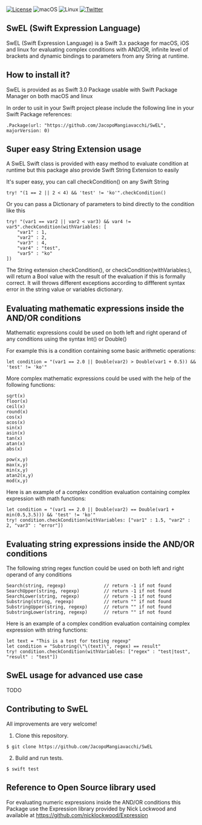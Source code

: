 [![License](https://img.shields.io/badge/license-zlib-lightgrey.svg?maxAge=2592000)](https://opensource.org/licenses/Zlib)
![macOS](https://img.shields.io/badge/os-macOS-green.svg?style=flat)
![Linux](https://img.shields.io/badge/os-linux-green.svg?style=flat)
[![Twitter](https://img.shields.io/badge/twitter-@jacopomangia-blue.svg?maxAge=2592000)](http://twitter.com/jacopomangia)


## SwEL (Swift Expression Language)

SwEL (Swift Expression Language) is a Swift 3.x package for macOS, iOS and linux for evaluating complex conditions with AND/OR, infinite level of brackets and dynamic bindings to parameters from any String at runtime.


## How to install it?

SwEL is provided as as Swift 3.0 Package usable with Swift Package Manager on both macOS and linux

In order to usit in your Swift project please include the following line in your Swift Package references:

	.Package(url: "https://github.com/JacopoMangiavacchi/SwEL", majorVersion: 0)

## Super easy String Extension usage

A SwEL Swift class is provided with easy method to evaluate condition at runtime but this package also provide Swift String Extension to easily

It's super easy, you can call checkCondition() on any Swift String 

	try! "(1 == 2 || 2 < 4) && 'test' != 'ko'".checkCondition()

Or you can pass a Dictionary of parameters to bind directly to the condition like this

	try! "(var1 == var2 || var2 < var3) && var4 != var5".checkCondition(withVariables: [
		"var1" : 1,
		"var2" : 2,
		"var3" : 4,
		"var4" : "test",
		"var5" : "ko"
	])

The String extension checkCondition(), or checkCondition(withVariables:), will return a Bool value with the result of the evaluation if this is formally correct.  It will throws different exceptions according to diffferent syntax error in the string value or variables dictionary.


## Evaluating mathematic expressions inside the AND/OR conditions

Mathematic expressions could be used on both left and right operand of any conditions using the syntax Int() or Double()

For example this is a condition containing some basic arithmetic operations:

	let condition = "(var1 == 2.0 || Double(var2) > Double(var1 + 0.5)) && 'test' != 'ko'"

More complex mathematic expressions could be used with the help of the following functions:

	sqrt(x)
	floor(x)
	ceil(x)
	round(x)
	cos(x)
	acos(x)
	sin(x)
	asin(x)
	tan(x)
	atan(x)
	abs(x)

	pow(x,y)
	max(x,y)
	min(x,y)
	atan2(x,y)
	mod(x,y)

Here is an example of a complex condition evaluation containing complex expression with math functions:

	let condition = "(var1 == 2.0 || Double(var2) == Double(var1 + min(0.5,3.5))) && 'test' != 'ko'"
	try! condition.checkCondition(withVariables: ["var1" : 1.5, "var2" : 2, "var3" : "error"])


## Evaluating string expressions inside the AND/OR conditions
The following string regex function could be used on both left and right operand of any conditions

	Search(string, regexp)  			// return -1 if not found
	SearchUpper(string, regexp)  		// return -1 if not found
	SearchLower(string, regexp)  		// return -1 if not found
	Substring(string, regexp)  			// return "" if not found
	SubstringUpper(string, regexp)  	// return "" if not found
	SubstringLower(string, regexp)  	// return "" if not found

Here is an example of a complex condition evaluation containing complex expression with string functions:

	let text = "This is a test for testing regexp"
	let condition = "Substring(\"\(text)\", regex) == result"
	try! condition.checkCondition(withVariables: ["regex" : "test|tost",  "result" : "test"])

## SwEL usage for advanced use case
TODO

## Contributing to SwEL

All improvements are very welcome!

1. Clone this repository.

  `$ git clone https://github.com/JacopoMangiavacchi/SwEL`

2. Build and run tests.

  `$ swift test`


## Reference to Open Source library used

For evaluating numeric expressions inside the AND/OR conditions this Package use the Expression library provided by Nick Lockwood and available at https://github.com/nicklockwood/Expression




